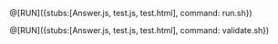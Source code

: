 @[RUN]({stubs:[Answer.js, test.js, test.html], command: run.sh})

@[RUN]({stubs:[Answer.js, test.js, test.html], command: validate.sh})
